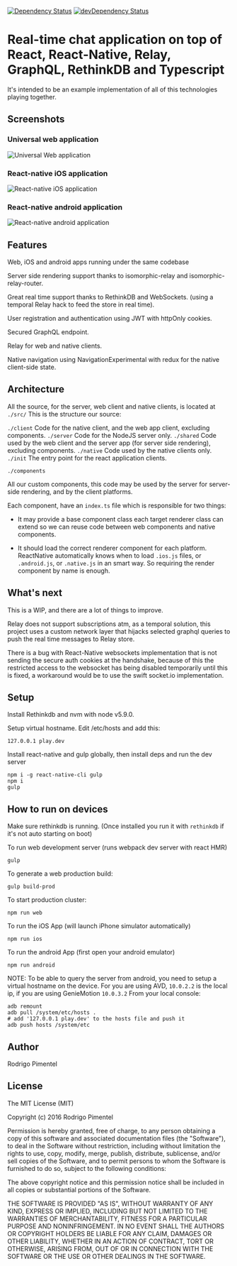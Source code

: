 

[![Dependency Status](https://david-dm.org/rodrigopivi/playApp.svg)](https://david-dm.org/rodrigopivi/playApp.svg) [![devDependency Status](https://david-dm.org/rodrigopivi/playApp/dev-status.svg)](https://david-dm.org/rodrigopivi/playApp/dev-status.svg)

# Real-time chat application on top of React, React-Native, Relay, GraphQL, RethinkDB and Typescript
It's intended to be an example implementation of all of this technologies playing together.

## Screenshots

### Universal web application

![Universal Web application](https://raw.githubusercontent.com/rodrigopivi/PlayApp/master/public/playAppWeb.gif "Universal Web application")

### React-native iOS application

![React-native iOS application](https://raw.githubusercontent.com/rodrigopivi/PlayApp/master/public/playAppIOS.gif "React-native iOS application")

### React-native android application

![React-native android application](https://raw.githubusercontent.com/rodrigopivi/PlayApp/master/public/playAppAndroid.gif "React-native android application")

## Features
Web, iOS and android apps running under the same codebase

Server side rendering support thanks to isomorphic-relay and isomorphic-relay-router.

Great real time support thanks to RethinkDB and WebSockets. (using a temporal Relay hack to feed the store in real time).

User registration and authentication using JWT with httpOnly cookies.

Secured GraphQL endpoint.

Relay for web and native clients.

Native navigation using NavigationExperimental with redux for the native client-side state.

## Architecture

All the source, for the server, web client and native clients, is located at `./src/`
This is the structure our source:

`./client` Code for the native client, and the web app client, excluding components.
`./server` Code for the NodeJS server only.
`./shared` Code used by the web client and the server app (for server side rendering), excluding components.
`./native` Code used by the native clients only.
`./init` The entry point for the react application clients.

```
./components
```
All our custom components, this code may be used by the server for server-side rendering, and by the client platforms.

Each component, have an `index.ts` file which is responsible for two things:

- It may provide a base component class each target renderer class can extend so we can reuse code between web components and native components.

- It should load the correct renderer component for each platform. ReactNative automatically knows when to load `.ios.js` files, or `.android.js`, or `.native.js` in an smart way. So requiring the render component by name is enough.

## What's next
This is a WIP, and there are a lot of things to improve.

Relay does not support subscriptions atm, as a temporal solution, this project uses a custom network
layer that hijacks selected graphql queries to push the real time messages to Relay store.

There is a bug with React-Native websockets implementation that is not sending the secure auth cookies at the handshake,
because of this the restricted access to the websocket has being disabled temporarily until this is fixed, a workaround
would be to use the swift socket.io implementation.

## Setup
Install Rethinkdb and nvm with node v5.9.0.

Setup virtual hostname. Edit /etc/hosts and add this:
```
127.0.0.1 play.dev
```
Install react-native and gulp globally, then install deps and run the dev server

```
npm i -g react-native-cli gulp
npm i
gulp
```

## How to run on devices

Make sure rethinkdb is running. (Once installed you run it with `rethinkdb` if it's not auto starting on boot)

To run web development server (runs webpack dev server with react HMR)
```
gulp
```

To generate a web production build:
```
gulp build-prod
```

To start production cluster:
```
npm run web
```

To run the iOS App (will launch iPhone simulator automatically)
```
npm run ios
```

To run the android App (first open your android emulator)
```
npm run android
```

NOTE: To be able to query the server from android, you need to setup a virtual hostname on the device.
For you are using AVD, `10.0.2.2` is the local ip, if you are using GenieMotion `10.0.3.2`
From your local console:
```
adb remount
adb pull /system/etc/hosts .
# add '127.0.0.1 play.dev' to the hosts file and push it
adb push hosts /system/etc  
```

## Author
Rodrigo Pimentel

## License
The MIT License (MIT)

Copyright (c) 2016 Rodrigo Pimentel

Permission is hereby granted, free of charge, to any person obtaining a copy
of this software and associated documentation files (the "Software"), to deal
in the Software without restriction, including without limitation the rights
to use, copy, modify, merge, publish, distribute, sublicense, and/or sell
copies of the Software, and to permit persons to whom the Software is
furnished to do so, subject to the following conditions:

The above copyright notice and this permission notice shall be included in all
copies or substantial portions of the Software.

THE SOFTWARE IS PROVIDED "AS IS", WITHOUT WARRANTY OF ANY KIND, EXPRESS OR
IMPLIED, INCLUDING BUT NOT LIMITED TO THE WARRANTIES OF MERCHANTABILITY,
FITNESS FOR A PARTICULAR PURPOSE AND NONINFRINGEMENT. IN NO EVENT SHALL THE
AUTHORS OR COPYRIGHT HOLDERS BE LIABLE FOR ANY CLAIM, DAMAGES OR OTHER
LIABILITY, WHETHER IN AN ACTION OF CONTRACT, TORT OR OTHERWISE, ARISING FROM,
OUT OF OR IN CONNECTION WITH THE SOFTWARE OR THE USE OR OTHER DEALINGS IN THE
SOFTWARE.
